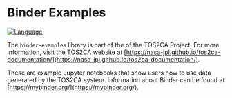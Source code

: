 # Binder Examples  

[![Language](https://img.shields.io/badge/python-3.12-blue)](#)

The ``binder-examples`` library is part of the of the TOS2CA Project.  For more information, visit the TOS2CA website at [https://nasa-jpl.github.io/tos2ca-documentation/](https://nasa-jpl.github.io/tos2ca-documentation/).  

These are example Jupyter notebooks that show users how to use data generated by the TOS2CA system.  Information about Binder can be found at [https://mybinder.org/](https://mybinder.org/).